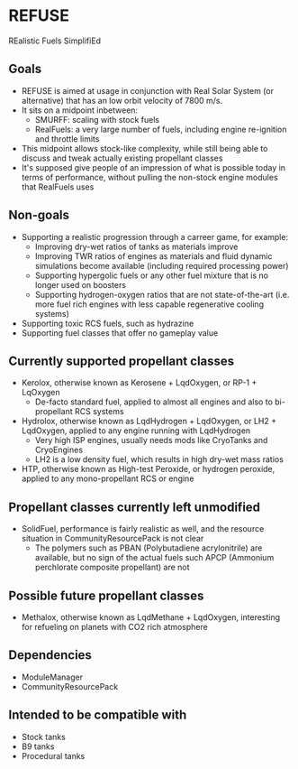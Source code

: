 # REFUSE
REalistic Fuels SimplifiEd

## Goals
* REFUSE is aimed at usage in conjunction with Real Solar System (or alternative) that has an low orbit velocity of 7800 m/s.
* It sits on a midpoint inbetween:
    * SMURFF: scaling with stock fuels
    * RealFuels: a very large number of fuels, including engine re-ignition and throttle limits
* This midpoint allows stock-like complexity, while still being able to discuss and tweak actually existing propellant classes
* It's supposed give people of an impression of what is possible today in terms of performance, without pulling the non-stock engine modules that RealFuels uses

## Non-goals
* Supporting a realistic progression through a carreer game, for example:
    * Improving dry-wet ratios of tanks as materials improve
    * Improving TWR ratios of engines as materials and fluid dynamic simulations become available (including required processing power)
    * Supporting hypergolic fuels or any other fuel mixture that is no longer used on boosters
    * Supporting hydrogen-oxygen ratios that are not state-of-the-art (i.e. more fuel rich engines with less capable regenerative cooling systems)
* Supporting toxic RCS fuels, such as hydrazine
* Supporting fuel classes that offer no gameplay value

## Currently supported propellant classes
* Kerolox, otherwise known as Kerosene + LqdOxygen, or RP-1 + LqOxygen
    * De-facto standard fuel, applied to almost all engines and also to bi-propellant RCS systems
* Hydrolox, otherwise known as LqdHydrogen + LqdOxygen, or LH2 + LqdOxygen, applied to any engine running with LqdHydrogen
    * Very high ISP engines, usually needs mods like CryoTanks and CryoEngines
    * LH2 is a low density fuel, which results in high dry-wet mass ratios
* HTP, otherwise known as High-test Peroxide, or hydrogen peroxide, applied to any mono-propellant RCS or engine

## Propellant classes currently left unmodified
* SolidFuel, performance is fairly realistic as well, and the resource situation in CommunityResourcePack is not clear
    * The polymers such as PBAN (Polybutadiene acrylonitrile) are available, but no sign of the actual fuels such APCP (Ammonium perchlorate composite propellant) are not

## Possible future propellant classes
* Methalox, otherwise known as LqdMethane + LqdOxygen, interesting for refueling on planets with CO2 rich atmosphere

## Dependencies
* ModuleManager
* CommunityResourcePack

## Intended to be compatible with
* Stock tanks
* B9 tanks
* Procedural tanks
